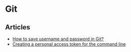 # Git

## Articles

- [How to save username and password in Git?](https://stackoverflow.com/questions/35942754/how-to-save-username-and-password-in-git)
- [Creating a personal access token for the command line](https://help.github.com/en/github/authenticating-to-github/creating-a-personal-access-token-for-the-command-line)
